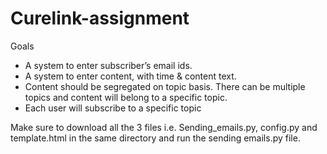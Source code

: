 # Curelink-assignment

Goals
	
- A system to enter subscriber’s email ids. 
- A system to enter content, with time & content text. 
- Content should be segregated on topic basis. There can be multiple topics and content will belong to a specific topic. 
- Each user will subscribe to a specific topic


Make sure to download all the 3 files i.e. Sending_emails.py, config.py and template.html in the same directory and run the sending emails.py file.
